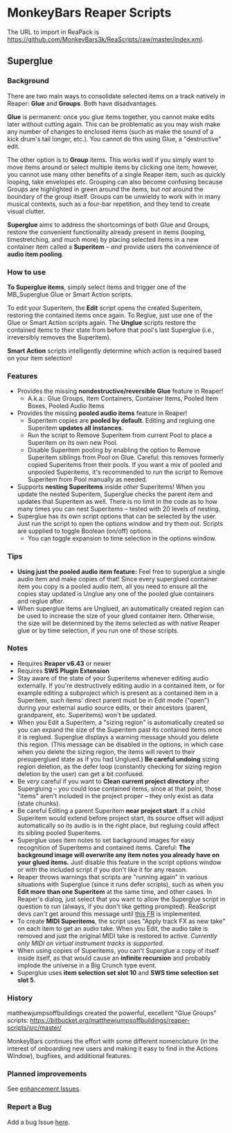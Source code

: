 # MonkeyBars Reaper Scripts

The URL to import in ReaPack is https://github.com/MonkeyBars3k/ReaScripts/raw/master/index.xml.


## Superglue

### Background

There are two main ways to consolidate selected items on a track natively in Reaper: **Glue** and **Groups**. Both have disadvantages. 

**Glue** is permanent: once you glue items together, you cannot make edits later without cutting again. This can be problematic as you may wish make any number of changes to enclosed items (such as make the sound of a kick drum's tail longer, etc.). You cannot do this using Glue, a "destructive" edit.

The other option is to **Group** items. This works well if you simply want to move items around or select multiple items by clicking one item; however, you cannot use many other benefits of a single Reaper item, such as quickly looping, take envelopes etc. Grouping can also become confusing because Groups are highlighted in green around the items, but *not* around the boundary of the group itself. Groups can be unwieldy to work with in many musical contexts, such as a four-bar repetition, and they tend to create visual clutter.

**Superglue** aims to address the shortcomings of both Glue and Groups, restore the convenient functionality already present in items (looping, timestretching, and much more) by placing selected items in a new container item called a **Superitem** – _and_ provide users the convenience of **audio item pooling**.

### How to use

**To Superglue items**, simply select items and trigger one of the MB_Superglue Glue or Smart Action scripts.

To edit your Superitem, the **Edit** script opens the created Superitem, restoring the contained items once again. To Reglue, just use one of the Glue or Smart Action scripts again. The **Unglue** scripts restore the contained items to their state from before that pool's last Superglue (i.e., irreversibly removes the Superitem).

**Smart Action** scripts intelligently determine which action is required based on your item selection!

### Features
- Provides the missing **nondestructive/reversible Glue** feature in Reaper!
  - A.k.a.: Glue Groups, Item Containers, Container Items, Pooled Item Boxes, Pooled Audio Items
- Provides the missing **pooled audio items** feature in Reaper!
  - Superitem copies are **pooled by default**. Editing and regluing one Superitem **updates all instances**.
  - Run the script to Remove Superitem from current Pool to place a Superitem on its own new Pool.
  - Disable Superitem pooling by enabling the option to Remove Superitem siblings from Pool on Glue. Careful: this removes formerly copied Superitems from their pools. If you want a mix of pooled and unpooled Superitems, it's recommended to run the script to Remove Superitem from Pool manually as needed.
- Supports **nesting Superitems** inside _other_ Superitems! When you update the nested Superitem, Superglue checks the parent item and updates that Superitem as well. There is no limit in the code as to how many times you can nest Superitems – tested with 20 levels of nesting.
- Superglue has its own script options that can be selected by the user. Just run the script to open the options window and try them out. Scripts are supplied to toggle Boolean (on/off) options.
  - You can toggle expansion to time selection in the options window.

### Tips
- **Using just the pooled audio item feature:** Feel free to superglue a single audio item and make copies of that! Since every superglued container item you copy is a pooled audio item, all you need to ensure all the copies stay updated is Unglue any one of the pooled glue containers and reglue after.
- When superglue items are Unglued, an automatically created region can be used to increase the size of your glued container item. Otherwise, the size will be determined by the items selected as with native Reaper glue or by time selection, if you run one of those scripts.

### Notes
- Requires **Reaper v6.43** or newer
- Requires **SWS Plugin Extension**
- Stay aware of the state of your Superitems whenever editing audio externally. If you're destructively editing audio in a contained item, or for example editing a subproject which is present as a contained item in a Superitem, such items' direct parent must be in Edit mode ("open") during your external audio source edits, or their ancestors (parent, grandparent, etc. Superitems) won't be updated.
- When you Edit a Superitem, a "sizing region" is automatically created so you can expand the size of the Superitem past its contained items once it is reglued. Superglue displays a warning message should you delete this region. (This message can be disabled in the options, in which case when you delete the sizing region, the items will revert to their presuperglued state as if you had Unglued.) **Be careful undoing** sizing region deletion, as the defer loop (constantly checking for sizing region deletion by the user) can get a bit confused.
- Be _very_ careful if you want to **Clean current project directory** after Supergluing – you could lose contained items, since at that point, those "items" aren't included in the project proper – they only exist as data (state chunks).
- Be careful Editing a parent Superitem **near project start**. If a child Superitem would extend before project start, its source offset will adjust automatically so its audio is in the right place, but regluing could affect its sibling pooled Superitems.
- Superglue uses item notes to set background images for easy recognition of Superitems and contained items. Careful: **The background image will overwrite any item notes you already have on your glued items.** Just disable this feature in the script options window or with the included script if you don't like it for any reason.
- Reaper throws warnings that scripts are "running again" in various situations with Superglue (since it runs defer scripts), such as when you **Edit more than one Superitem** at the same time, and other cases. In Reaper's dialog, just select that you want to allow the Superglue script in question to run (always, if you don't like getting prompted). ReaScript devs can't get around this message until [this FR](https://forum.cockos.com/showthread.php?t=202416) is implemented. 
- To create **MIDI Superitems**, the script uses "Apply track FX as new take" on each item to get an audio take. When you Edit, the audio take is removed and just the original MIDI take is restored to active. _Currently only MIDI on virtual instrument tracks is supported._
- When using copies of Superitems, you can't Superglue a copy of itself inside itself, as that would cause an **infinite recursion** and probably implode the universe in a Big Crunch type event.
- Superglue uses **item selection set slot 10** and **SWS time selection set slot 5**.
 
### History

matthewjumpsoffbuildings created the powerful, excellent "Glue Groups" scripts: https://bitbucket.org/matthewjumpsoffbuildings/reaper-scripts/src/master/

MonkeyBars continues the effort with some different nomenclature (in the interest of onboarding new users and making it easy to find in the Actions Window), bugfixes, and additional features.


### Planned improvements
See [enhancement Issues](https://github.com/MonkeyBars3k/ReaScripts/issues?q=is%3Aissue+is%3Aopen+label%3Aenhancement).

### Report a Bug
Add a bug Issue [here](https://github.com/MonkeyBars3k/ReaScripts/issues/new).
